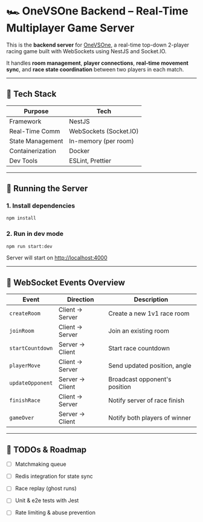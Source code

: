 
# 🏎️ OneVSOne Backend – Real-Time Multiplayer Game Server

This is the **backend server** for [OneVSOne](https://github.com/your-username/onevsone-client), a real-time top-down 2-player racing game built with WebSockets using NestJS and Socket.IO.

It handles **room management**, **player connections**, **real-time movement sync**, and **race state coordination** between two players in each match.

---

## 🧱 Tech Stack

| Purpose             | Tech                     |
|---------------------|--------------------------|
| Framework           | NestJS                   |
| Real-Time Comm      | WebSockets (Socket.IO)   |
| State Management    | In-memory (per room)     |
| Containerization    | Docker                   |
| Dev Tools           | ESLint, Prettier         |

---

## 🚀 Running the Server

### 1. Install dependencies

```bash
npm install
````

### 2. Run in dev mode

```bash
npm run start:dev
```

Server will start on [http://localhost:4000](http://localhost:4000)

---

## 🔌 WebSocket Events Overview

| Event            | Direction       | Description                   |
| ---------------- | --------------- | ----------------------------- |
| `createRoom`     | Client → Server | Create a new 1v1 race room    |
| `joinRoom`       | Client → Server | Join an existing room         |
| `startCountdown` | Server → Client | Start race countdown          |
| `playerMove`     | Client → Server | Send updated position, angle  |
| `updateOpponent` | Server → Client | Broadcast opponent's position |
| `finishRace`     | Client → Server | Notify server of race finish  |
| `gameOver`       | Server → Client | Notify both players of winner |

---

## 📌 TODOs & Roadmap

* [ ] Matchmaking queue
* [ ] Redis integration for state sync
* [ ] Race replay (ghost runs)
* [ ] Unit & e2e tests with Jest
* [ ] Rate limiting & abuse prevention

